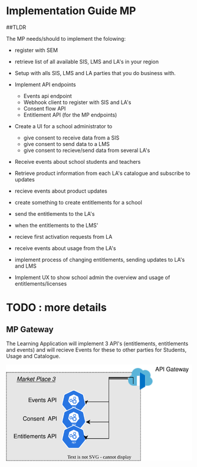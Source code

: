 # Implementation Guide MP

##TLDR

The MP needs/should to implement the folowing:
* register with SEM
* retrieve list of all available SIS, LMS and LA's in your region
* Setup with alls SIS, LMS and LA parties that you do business with.
* Implement API endpoints
  * Events api endpoint
  * Webhook client to register with SIS and LA's
  * Consent flow API
  * Entitlement API (for the MP endpoints)
* Create a UI for a school administrator to 
  * give consent to receive data from a SIS
  * give consent to send data to a LMS
  * give consent to recieve/send data from several LA's
* Receive events about school students and teachers
* Retrieve product information from each LA's catalogue and subscribe to updates
* recieve events about product updates
* create something to create entitlements for a school
* send the entitlements to the LA's
* when the entitlements to the LMS'
* recieve first activation requests from LA
* receive events about usage from the LA's

* implement process of changing entitlements, sending updates to LA's and LMS

* Implement UX to show school admin the overview and usage of entitlements/licenses

# TODO : more details

## MP Gateway
The Learning Application will implement 3 API's (entitlements, entitlements and events) and will  recieve Events for these to other parties for Students, Usage and Catalogue.

![architecture](diagrams/Saas_Vendor_Infrastructure-MP_Gateway.drawio.svg)